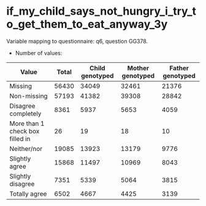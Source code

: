 # if_my_child_says_not_hungry_i_try_to_get_them_to_eat_anyway_3y
Variable mapping to questionnaire: q6, question GG378.
- Number of values:

| Value | Total | Child genotyped | Mother genotyped | Father genotyped |
| ----- | ----- | --------------- | ---------------- | ---------------- |
| Missing | 56430 | 34049 | 32461 | 21376 |
| Non-missing | 57193 | 41382 | 39308 | 28842 |
| Disagree completely | 8361 | 5937 | 5653 |4059 |
| More than 1 check box filled in | 26 | 19 | 18 |10 |
| Neither/nor | 19085 | 13923 | 13179 |9776 |
| Slightly agree | 15868 | 11497 | 10969 |8043 |
| Slightly disagree | 7351 | 5339 | 5064 |3815 |
| Totally agree | 6502 | 4667 | 4425 |3139 |



